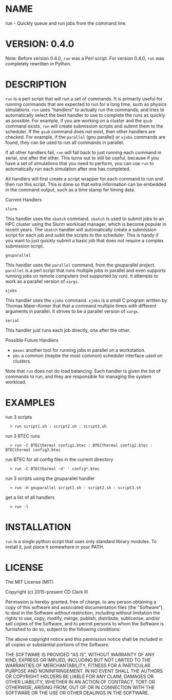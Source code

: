
# NAME
run - Quickly queue and run jobs from the command line.

# VERSION: 0.4.0

Note: Before version 0.4.0, `run` was a Perl script. For version 0.4.0, `run` was completely rewritten in Python.

# DESCRIPTION

  `run` is a perl script that will run a set of commands.
  It is primarily useful for running commands that are expected to run for a long
  time, such as physics simulations.  `run` uses "handlers" to actually run the
  commands, and tries to automatically select the best handler to use to complete
  the runs as quickly as possible. For example, if you are working on a cluster
  and the `qsub` command exists, `run` will create submission scripts and submit
  them to the scheduler.  If the `qsub` command does not exist, then other handlers
  are checked. For example, if the `parallel` (gnu parallel) or `xjobs` commands
  are found, they can be used to run all commands in parallel.

  If all other handlers fail, `run` will fall back to just running each command
  in serial, one after the other.  This turns out to still be useful, because if
  you have a set of simulations that you need to perform, you can use `run` to
  automatically run each simulation after one has completed.

  All handlers will first create a script wrapper for each command to run and
  then run this script.  This is done so that extra information can be embedded
  in the command output, such as a time stamp for timing data.


  Current Handlers

  `slurm`

  This handler uses the `sbatch` command. `sbatch` is used to submit jobs to
  an HPC cluster using the Slurm workload manager, which is become popular
  in recent years. The `sbatch` handler will automatically
  create a submission script for each job and subit the scripts to the scheduler.
  This is handy if you want to just quickly submit a basic job that does not
  require a complex submission script.


  `gnuparallel`

  This handler uses the `parallel` command, from the gnuparallel project. `parallel` is a
  perl script that runs multiple jobs in parallel and even supports running jobs on remote computers
  (not supported by run). It attempts to work as a parallel version of `xargs`.

  `xjobs`

  This handler uses the `xjobs` command. `xjobs` is a small C program written by Thomas Maier-Komer that
  that a command multiple times with different arguments in parallel.
  It strives to be a parallel version of `xargs`.

  `serial`

  This handler just runs each job directly, one after the other.


  Possible Future Handlers

  - `pexec` another tool for running jobs in parallel on a workstation.
  - `pbs` a common (maybe the most common) scheduler interface used on clusters.


  Note that `run` does not do load balancing. Each handler is given the list of commands to run, and they are responsible
  for managing the system workload.

# EXAMPLES

  run 3 scripts

      > run script1.sh : script2.sh : script3.sh

  run 3 BTEC runs

      > run -C BTECthermal config1.btec : BTECthermal config2.btec : BTECthermal config3.btec

  run BTEC for all config files in the current directory

      > run -C BTECthermal -d' ' config*.btec

  run 3 scripts using the gnuparallel handler

      > run -H gnuparallel script1.sh : script2.sh : script3.sh

  get a list of all handlers

      > run -l

# INSTALLATION

  `run` is a single python script that uses only standard library modules.
  To install it, just place it somewhere in your PATH.


# LICENSE

  The MIT License (MIT)

  Copyright (c) 2015-present CD Clark III

  Permission is hereby granted, free of charge, to any person obtaining a copy
  of this software and associated documentation files (the "Software"), to deal
  in the Software without restriction, including without limitation the rights
  to use, copy, modify, merge, publish, distribute, sublicense, and/or sell
  copies of the Software, and to permit persons to whom the Software is
  furnished to do so, subject to the following conditions:

  The above copyright notice and this permission notice shall be included in
  all copies or substantial portions of the Software.

  THE SOFTWARE IS PROVIDED "AS IS", WITHOUT WARRANTY OF ANY KIND, EXPRESS OR
  IMPLIED, INCLUDING BUT NOT LIMITED TO THE WARRANTIES OF MERCHANTABILITY,
  FITNESS FOR A PARTICULAR PURPOSE AND NONINFRINGEMENT. IN NO EVENT SHALL THE
  AUTHORS OR COPYRIGHT HOLDERS BE LIABLE FOR ANY CLAIM, DAMAGES OR OTHER
  LIABILITY, WHETHER IN AN ACTION OF CONTRACT, TORT OR OTHERWISE, ARISING FROM,
  OUT OF OR IN CONNECTION WITH THE SOFTWARE OR THE USE OR OTHER DEALINGS IN
  THE SOFTWARE.

